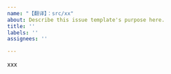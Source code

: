 ```yaml
---
name: "【翻译】：src/xx"
about: Describe this issue template's purpose here.
title: ''
labels: ''
assignees: ''

---
```


xxx
